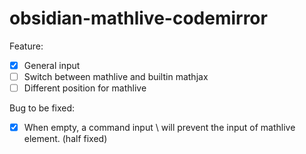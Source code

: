 # obsidian-mathlive-codemirror
Feature:
- [x] General input
- [ ] Switch between mathlive and builtin mathjax
- [ ] Different position for mathlive

Bug to be fixed:
- [x] When empty, a command input \ will prevent the input of mathlive element. (half fixed)


